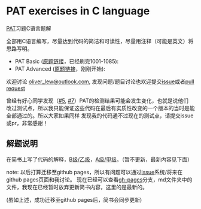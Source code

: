 # PAT exercises in C language

[PAT][pat]习题C语言题解

全部用C语言编写，尽量达到代码的简洁和可读性，尽量用注释（可能是英文）将思路写明。

* PAT Basic ([原题链接][pat-b]，已经刷完1001-1085): 
* PAT Advanced ([原题链接][pat-a]，刚刚开始): 

欢迎讨论 oliver_lew@outlook.com, 发现问题/题目讨论也欢迎提交[issue][issues]或者[pull request][pr]

曾经有好心同学发现（[#5][issue-5], [#7][pull-7]）PAT的检测结果可能会发生变化，也就是说他们
改过测试点，所以我只能保证这些代码在最后有实质性改变的一个版本的当时是能全部通过的。所以大家如果同样
发现我的代码通不过现在的测试点，请提交issue或pr，非常感谢！

## 解题说明

在简书上写了代码的解释，[B级/乙级][jianshu-b]，[A级/甲级][jianshu-a]。（暂不更新，最新内容见下面）

note: 以后打算迁移至github pages，所以有问题可以通过[issue][issues]系统/将来在github pages页面和我讨论。
现在已经可以查看[gh-pages][gh-pages]分支，md文件夹中的文件，我现在已经暂时放弃更新简书内容，这里的是最新的。

(虽如上述，成功迁移至github pages后，简书会同步更新)

[gh-pages]: https://github.com/OliverLew/PAT/tree/gh-pages
[pat]: https://www.patest.cn/contests
[pat-a]: https://www.patest.cn/contests/pat-a-practise
[pat-b]: https://www.patest.cn/contests/pat-b-practise
[issues]: https://github.com/OliverLew/PAT/issues
[pr]: https://github.com/OliverLew/PAT/pulls
[issue-5]: https://github.com/OliverLew/PAT/issues/5
[pull-7]: https://github.com/OliverLew/PAT/pull/7
[jianshu-a]: http://www.jianshu.com/p/8944b15f8194
[jianshu-b]: http://www.jianshu.com/p/c2b557516b50
